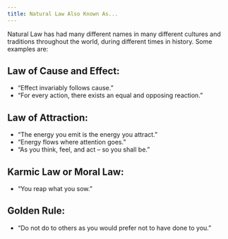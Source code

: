 ```yaml
---
title: Natural Law Also Known As...
---
```



Natural Law has had many different names in many different cultures and traditions
throughout the world, during different times in history. Some examples are:

## Law of Cause and Effect:
- “Effect invariably follows cause.”
- “For every action, there exists an equal and opposing reaction.”

## Law of Attraction:
- “The energy you emit is the energy you attract.”
- “Energy flows where attention goes.”
- “As you think, feel, and act – so you shall be.”

## Karmic Law or Moral Law:
- “You reap what you sow.”

## Golden Rule:
- “Do not do to others as you would prefer not to have done to you.”